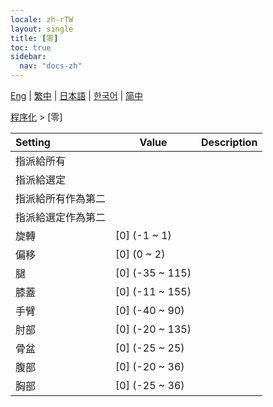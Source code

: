 ```yaml
---
locale: zh-rTW
layout: single
title: [零]
toc: true
sidebar:
  nav: "docs-zh"
---
```

[Eng](/dancexr/menu/2025.4/motion/zero) | [繁中](/tw/dancexr/menu/2025.4/motion/zero) | [日本語](/jp/dancexr/menu/2025.4/motion/zero) | [한국어](/kr/dancexr/menu/2025.4/motion/zero) | [简中](/zh/dancexr/menu/2025.4/motion/zero)

[程序化](../menu#程序化) > [零]



| Setting | Value | Description |
| :--- | --- | :--- |
| 指派給所有 || 
| 指派給選定 || 
| 指派給所有作為第二 || 
| 指派給選定作為第二 || 
| 旋轉 | [0] (-1 ~ 1) | 
| 偏移 | [0] (0 ~ 2) | 
| 腿 | [0] (-35 ~ 115) | 
| 膝蓋 | [0] (-11 ~ 155) | 
| 手臂 | [0] (-40 ~ 90) | 
| 肘部 | [0] (-20 ~ 135) | 
| 骨盆 | [0] (-25 ~ 25) | 
| 腹部 | [0] (-20 ~ 36) | 
| 胸部 | [0] (-25 ~ 36) | 
